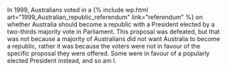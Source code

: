 In 1999, Australians voted in a {% include wp.html art="1999_Australian_republic_referendum" link="referendum" %} on whether Australia should become a republic with a President elected by a two-thirds majority vote in Parliament. This proposal was defeated, but that was not because a majority of Australians did not want Australia to become a republic, rather it was because the voters were not in favour of the specific proposal they were offered. Some were in favour of a popularly elected President instead, and so am I. 